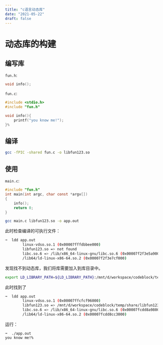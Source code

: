 ```yaml
---
title: "c语言动态库"
date: "2021-05-22"
draft: false 
---
```


# 动态库的构建
## 编写库
`fun.h`:
```c
void info();
```

`fun.c`:
```c
#include <stdio.h>
#include "fun.h"

void info(){
    printf("you know me!");
}%
```

## 编译
```bash
gcc -fPIC -shared fun.c -o libfun123.so
```

## 使用
`main.c`:
```c
#include "fun.h"
int main(int argc, char const *argv[])
{
    info();
    return 0;
}
```

```bash
gcc main.c libfun123.so -o app.out
```

此时检查编译的可执行文件：
```bash
➞  ldd app.out
        linux-vdso.so.1 (0x00007fffdbbee000)
        libfun123.so => not found
        libc.so.6 => /lib/x86_64-linux-gnu/libc.so.6 (0x00007f2f3e5a9000)
        /lib64/ld-linux-x86-64.so.2 (0x00007f2f3e7cf000)
```

发现找不到动态库，我们将库需要加入到库目录中。
```bash
export LD_LIBRARY_PATH=${LD_LIBRARY_PATH}:/mnt/d/workspace/codeblock/temp/share

```
此时找到了
```bash
➞  ldd app.out
        linux-vdso.so.1 (0x00007ffcfcf96000)
        libfun123.so => /mnt/d/workspace/codeblock/temp/share/libfun123.so (0x00007fcdd8cb7000)
        libc.so.6 => /lib/x86_64-linux-gnu/libc.so.6 (0x00007fcdd8a98000)
        /lib64/ld-linux-x86-64.so.2 (0x00007fcdd8cc3000)
```

运行：
```
➞  ./app.out
you know me!% 
```

